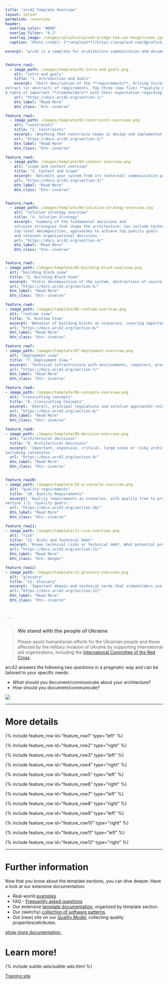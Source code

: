 ```yaml
---
title: "arc42 Template Overview"
layout: splash
permalink: /overview
header:
  overlay_color: "#000"
  overlay_filter: "0.2"
  overlay_image: /images/splash/unsplash-bridge-tom-van-hoogstraten.jpg
  caption: "Photo credit: [**unsplash**](https://unsplash.com/@grafish/)"

excerpt: "arc42 is a template for architecture communication and documentation."


feature_row1:
  - image_path: /images/template/01-intro-and-goals.png
    alt: "intro and goals"
    title: "1. Introduction and Goals"
    excerpt: 'Short description of the **requirements**, driving forces,
extract (or abstract) of requirements. Top three (max five) **quality goals** for the architecture which have highest priority for the major stakeholders.
A table of important **stakeholders** with their expectation regarding architecture.'
    url: "https://docs.arc42.org/section-1/"
    btn_label: "Read More"
    btn_class: "btn--inverse"

feature_row2:
  - image_path: /images/template/02-constraints-overview.png
    alt: "constraints"
    title: "2. Constraints"
    excerpt: 'Anything that constrains teams in design and implementation decisions or decision about related processes. Can sometimes go beyond individual systems and are valid for whole organizations and companies.'
    url: "https://docs.arc42.org/section-2/"
    btn_label: "Read More"
    btn_class: "btn--inverse"    

feature_row3:
  - image_path: /images/template/03-context-overview.png
    alt: "scope and context overview"
    title: "3. Context and Scope"
    excerpt: 'Delimits your system from its (external) communication partners (neighboring systems and users). Specifies the external interfaces. Shown from a business/domain perspective (always) or a technical perspective (optional)'
    url: "https://docs.arc42.org/section-3/"
    btn_label: "Read More"
    btn_class: "btn--inverse"    


feature_row4:
  - image_path: /images/template/04-solution-strategy-overview.svg
    alt: "solution strategy overview"
    title: "4. Solution Strategy"
    excerpt: 'Summary of the fundamental decisions and
    solution strategies that shape the architecture. Can include technology,
    top-level decomposition, approaches to achieve top quality goals
    and relevant organizational decisions.'
    url: "https://docs.arc42.org/section-4/"
    btn_label: "Read More"
    btn_class: "btn--inverse"    


feature_row5:
- image_path: /images/template/05-building-block-overview.png
  alt: "building block view"
  title: "5. Building Block View"
  excerpt: 'Static decomposition of the system, abstractions of source-code, shown as hierarchy of white boxes (containing black boxes), up to the appropriate level of detail.'
  url: "https://docs.arc42.org/section-5/"
  btn_label: "Read More"
  btn_class: "btn--inverse"    

feature_row6:
- image_path: /images/template/06-runtime-overview.png
  alt: "runtime view"
  title: "6. Runtime View"
  excerpt: 'Behavior of building blocks as scenarios, covering important use cases or features, interactions at critical external interfaces, operation and administration plus error and exception behavior.'
  url: "https://docs.arc42.org/section-6/"
  btn_label: "Read More"
  btn_class: "btn--inverse"    

feature_row7:
- image_path: /images/template/07-deployment-overview.png
  alt: "deployment view"
  title: "7. Deployment View "
  excerpt: 'Technical infrastructure with environments, computers, processors, topologies. Mapping of (software) building blocks to infrastructure elements.'
  url: "https://docs.arc42.org/section-7/"
  btn_label: "Read More"
  btn_class: "btn--inverse"    

feature_row8:
- image_path: /images/template/08-concepts-overview.png
  alt: "crosscutting concepts"
  title: "8. Crosscutting Concepts"
  excerpt: 'Overall, principal regulations and solution approaches relevant in multiple parts (→ cross-cutting) of the system. Concepts are often related to **multiple building blocks**. Include different topics like domain models,  architecture patterns and -styles, rules for using specific technology and implementation rules.'
  url: "https://docs.arc42.org/section-8/"
  btn_label: "Read More"
  btn_class: "btn--inverse"    

feature_row9:
- image_path: /images/template/09-decision-overview.png
  alt: "architectural decisions"
  title: "9. Architectural Decisions"
  excerpt: 'Important, expensive, critical, large scale or risky architecture decisions
including rationales.'
  url: "https://docs.arc42.org/section-9/"
  btn_label: "Read More"
  btn_class: "btn--inverse"    


feature_row10:
- image_path: /images/template/10-q-scenario-overview.png
  alt: "quality requirements"
  title: "10. Quality Requirements"
  excerpt: 'Quality requirements as scenarios, with quality tree to provide high-level overview. The most important quality goals should have been described in
section 1.2. (quality goals).'
  url: "https://docs.arc42.org/section-10/"
  btn_label: "Read More"
  btn_class: "btn--inverse"    

feature_row11:
- image_path: /images/template/11-risk-overview.png
  alt: "risk"
  title: "11. Risks and Technical Debt"
  excerpt: 'Known technical risks or technical debt. What potential problems exist within or around the system? What does the development team feel miserable about?<br><small>Icon from Flaticon.com</small>'
  url: "https://docs.arc42.org/section-11/"
  btn_label: "Read More"
  btn_class: "btn--danger"    

feature_row12:
- image_path: /images/template/12-glossary-overview.png
  alt: "glossary"
  title: "12. Glossary"
  excerpt: 'Important domain and technical terms that stakeholders use when discussing the system. Also: translation reference if you work in a multi-language environment.'
  url: "https://docs.arc42.org/section-12/"
  btn_label: "Read More"
  btn_class: "btn--inverse"    



---
```


<div class="ua-background" markdown="1">

>### We stand with the people of Ukraine <span class="parent"><span class="ua-text"><i class="fas fa-heart children"></i></span><span class="ua-size children"><i class="fas fa-heart beat heart children"></i></span></span>
>
>Please assist humanitarian efforts for the Ukrainian people and those affected by the military invasion of Ukraine by supporting international aid organizations, including the [International Committee of the Red Cross](https://www.icrc.org/en).

</div>



arc42 answers the following two questions in a pragmatic way and can be tailored to your specific needs:

* _What_ should you document/communicate about your architecture?
* _How_ should you document/communicate?


![](/images/arc42-overview-V8.png)

<hr>

# More details

{% include feature_row id="feature_row1" type="left" %}

{% include feature_row id="feature_row2" type="right" %}

{% include feature_row id="feature_row3" type="left" %}

{% include feature_row id="feature_row4" type="right" %}

{% include feature_row id="feature_row5" type="left" %}

{% include feature_row id="feature_row6" type="right" %}

{% include feature_row id="feature_row7" type="left" %}

{% include feature_row id="feature_row8" type="right" %}

{% include feature_row id="feature_row9" type="left" %}

{% include feature_row id="feature_row10" type="right" %}

{% include feature_row id="feature_row11" type="left" %}

{% include feature_row id="feature_row12" type="right" %}

<hr>

# Further information

Now that you know about the template sections, you can dive deeper. Have a look at our extensive documentation:

* Real-world [examples](/examples)
* FAQ - [Frequently asked questions](https://faq.arc42.org)
* Our extensive [template documentation](https://docs.arc42.org), organized by template section.
* Our (sketchy) [collection of software patterns](https://patterns.arc42.org).
* Out (new) site on our [Quality Model](https://quality.arc42.org), collecting quality properties/attributes.

<a href="/documentation" class="btn btn--success">show more documentation.</a>


# Learn more!

{% include subtle-ads/subtle-ads.html %}

<a href="https://arc42.de" class="btn btn--success">Training site</a>

